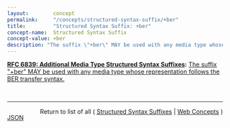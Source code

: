 ```yaml
---
layout:        concept
permalink:     "/concepts/structured-syntax-suffix/+ber"
title:         "Structured Syntax Suffix: +ber"
concept-name:  Structured Syntax Suffix
concept-value: +ber
description: "The suffix \"+ber\" MAY be used with any media type whose representation follows the BER transfer syntax."
---
```


**[RFC 6839: Additional Media Type Structured Syntax Suffixes](/specs/IETF/RFC/6839 "A content media type name sometimes includes partitioned meta-information distinguished by a structured syntax to permit noting an attribute of the media as a suffix to the name. This document defines several structured syntax suffixes for use with media type registrations. In particular, it defines and registers the &#34;+json&#34;, &#34;+ber&#34;, &#34;+der&#34;, &#34;+fastinfoset&#34;, &#34;+wbxml&#34; and &#34;+zip&#34; structured syntax suffixes, and provides a media type structured syntax suffix registration form for the &#34;+xml&#34; structured syntax suffix."):** [The suffix "+ber" MAY be used with any media type whose representation follows the BER transfer syntax.](http://tools.ietf.org/html/rfc6839#section-3.2 "Read documentation for Structured Syntax Suffix &#34;+ber&#34;")

<br/>
<hr/>

<p style="float : left"><a href="./+ber.json" title="JSON representing this particular Web Concept value">JSON</a></p>
<p style="text-align: right">Return to list of all ( <a href="../structured-syntax-suffix/">Structured Syntax Suffixes</a> | <a href="../">Web Concepts</a> )</p>
